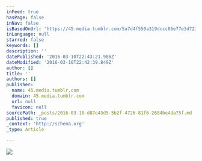 ```yaml
---
inFeed: true
hasPage: false
inNav: false
isBasedOnUrl: 'https://45.media.tumblr.com/5a7d4f550a319dccc86e77e3d723c804/tumblr_o3r0kqo0Xe1qzcapfo1_500.gif'
inLanguage: null
starred: false
keywords: []
description: ''
datePublished: '2016-03-10T22:43:21.986Z'
dateModified: '2016-03-10T22:42:39.849Z'
author: []
title: ''
authors: []
publisher:
  name: 45.media.tumblr.com
  domain: 45.media.tumblr.com
  url: null
  favicon: null
sourcePath: _posts/2016-03-10-d87e43d5-5b2f-4726-81f6-2684be4da75f.md
published: true
_context: 'http://schema.org'
_type: Article

---
```

![](https://45.media.tumblr.com/5a7d4f550a319dccc86e77e3d723c804/tumblr_o3r0kqo0Xe1qzcapfo1_500.gif)